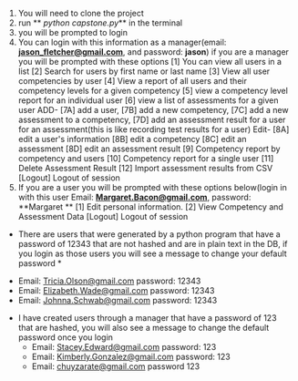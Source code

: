 1. You will need to clone the project
2. run ** *python capstone.py*** in the terminal
3. you will be prompted to login
4. You can login with this information as a manager(email: **jason_fletcher@gmail.com**, and password: **jason**) if you are a manager you will be prompted with these options
  [1] You can view all users in a list
  [2] Search for users by first name or last name
  [3] View all user competencies by user
  [4] View a report of all users and their competency levels for a given competency
  [5] view a competency level report for an individual user
  [6] view a list of assessments for a given user
  ADD-
   [7A] add a user,
   [7B] add a new competency,
   [7C] add a new assessment to a competency,
   [7D] add an assessment result for a user for an assessment(this is like recording test results for a user)
  Edit-
   [8A] edit a user's information
   [8B] edit a competency
   [8C] edit an assessment
   [8D] edit an assessment result
   [9] Competency report by competency and users
   [10] Competency report for a single user
   [11] Delete Assessment Result
   [12] Import assessment results from CSV
   [Logout] Logout of session
5. If you are a user you will be prompted with these options below(login in with this user Email: **Margaret.Bacon@gmail.com**, password: **Margaret **
  [1] Edit personal information.
  [2] View Competency and Assessment Data
  [Logout] Logout of session

 * There are users that were generated by a python program that have a password of 12343 that are not hashed and are in plain text in the DB, if you login as those users you will see a message to change your default password *
 - Email: Tricia.Olson@gmail.com password: 12343
 - Email: Elizabeth.Wade@gmail.com password: 12343
 - Email: Johnna.Schwab@gmail.com password: 12343

 * I have created users through a manager that have a password of 123 that are hashed, you will also see a message to change the default password once you login
   - Email: Stacey.Edward@gmail.com password:  123
   - Email: Kimberly.Gonzalez@gmail.com password: 123
   - Email: chuyzarate@gmail.com password 123